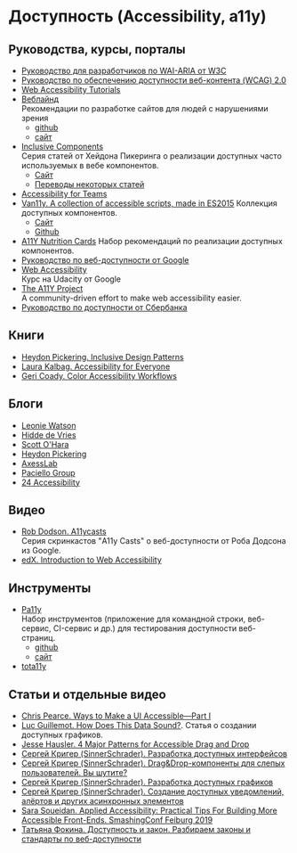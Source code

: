 # Доступность (Accessibility, a11y)

## Руководства, курсы, порталы

* [Руководство для разработчиков по WAI-ARIA от W3C](https://www.w3.org/TR/wai-aria-practices/)
* [Руководство по обеспечению доступности веб-контента (WCAG) 2.0](https://www.w3.org/Translations/WCAG20-ru/)
* [Web Accessibility Tutorials](https://www.w3.org/WAI/tutorials/)
* [Веблайнд](https://weblind.ru)  
Рекомендации по разработке сайтов для людей с нарушениями зрения
  - [github](https://github.com/web-standards-ru/weblind.ru)
  - [сайт](https://weblind.ru)
* [Inclusive Components](https://inclusive-components.design)  
Серия статей от Хейдона Пикеринга о реализации доступных часто используемых в вебе компонентов.
  - [Сайт](https://inclusive-components.design)
  - [Переводы некоторых статей](https://medium.com/web-standards)
* [Accessibility for Teams](https://accessibility.digital.gov/)
* [Van11y. A collection of accessible scripts, made in ES2015](https://van11y.net/)
Коллекция доступных компонентов.
  - [Сайт](https://van11y.net/)
  - [Github](https://github.com/nico3333fr)
* [A11Y Nutrition Cards](https://davatron5000.github.io/a11y-nutrition-cards/)
Набор рекомендаций по реализации доступных компонентов.
* [Руководство по веб-доступности от Google](https://developers.google.com/web/fundamentals/accessibility/)
* [Web Accessibility](https://www.udacity.com/course/web-accessibility--ud891)  
Курс на Udacity от Google
* [The A11Y Project](https://a11yproject.com/)  
A community-driven effort to make web accessibility easier.
* [Руководство по доступности от Сбербанка](http://specialbank.ru/guide/index.html)

## Книги
* [Heydon Pickering. Inclusive Design Patterns](https://www.smashingmagazine.com/printed-books/inclusive-front-end-design-patterns/)
* [Laura Kalbag. Accessibility for Everyone](https://abookapart.com/products/accessibility-for-everyone)
* [Geri Coady. Color Accessibility Workflows](https://abookapart.com/products/color-accessibility-workflows)

## Блоги

* [Leonie Watson](https://tink.uk/)
* [Hidde de Vries](https://hiddedevries.nl)
* [Scott O'Hara](https://www.scottohara.me/)
* [Heydon Pickering](http://www.heydonworks.com/)
* [AxessLab](https://axesslab.com/articles/)
* [Paciello Group](https://developer.paciellogroup.com/)
* [24 Accessibility](https://www.24a11y.com/)

## Видео

* [Rob Dodson. A11ycasts](https://www.youtube.com/playlist?list=PLNYkxOF6rcICWx0C9LVWWVqvHlYJyqw7g)  
Серия скринкастов "A11y Casts" о веб-доступности от Роба Додсона из Google.
* [edX. Introduction to Web Accessibility](https://www.edx.org/course/web-accessibility-introduction)

## Инструменты

* [Pa11y](https://pa11y.org)  
Набор инструментов (приложение для командной строки, веб-сервис, CI-сервис и др.) для тестирования доступности веб-страниц.
  - [github](https://github.com/pa11y)
  - [сайт](https://pa11y.org)
* [tota11y](https://khan.github.io/tota11y/)
  
 ## Статьи и отдельные видео
 
 * [Chris Pearce. Ways to Make a UI Accessible—Part I](https://medium.com/fed-or-dead/ways-to-make-a-ui-accessible-part-i-84b5088acfb7)
 * [Luc Guillemot. How Does This Data Sound?](https://blog.interactivethings.com/how-does-this-data-sound-945ed27a1a95). Статья о создании доступных графиков.
 * [Jesse Hausler. 4 Major Patterns for Accessible Drag and Drop](https://medium.com/salesforce-ux/4-major-patterns-for-accessible-drag-and-drop-1d43f64ebf09)
 * [Сергей Кригер (SinnerSchrader). Разработка доступных интерфейсов](https://www.youtube.com/watch?v=4ragpIHJ6r0)
 * [Сергей Кригер (SinnerSchrader). Drag&Drop-компоненты для слепых пользователей. Вы шутите?](https://www.youtube.com/watch?v=U1UjLN4I9fA)
 * [Сергей Кригер (SinnerSchrader). Разработка доступных графиков](https://www.youtube.com/watch?v=TvjRAwp4qSs)
 * [Сергей Кригер (SinnerSchrader). Создание доступных уведомлений, алёртов и других асинхронных элементов](https://www.youtube.com/watch?v=XKBjrBxqsfE)
 * [Sara Soueidan. Applied Accessibility: Practical Tips For Building More Accessible Front-Ends. SmashingConf Feiburg 2019](https://vimeo.com/362155651)
 * [Татьяна Фокина. Доступность и закон. Разбираем законы и стандарты по веб-доступности](https://medium.com/web-standards/a11y-and-law-a81dd9dd5fc8)
